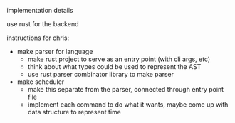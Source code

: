 implementation details

use rust for the backend

instructions for chris:
 - make parser for language
   - make rust project to serve as an entry point (with cli args, etc)
   - think about what types could be used to represent the AST
   - use rust parser combinator library to make parser
 - make scheduler
   - make this separate from the parser, connected through entry point file
   - implement each command to do what it wants, maybe come up with data structure to
   represent time
